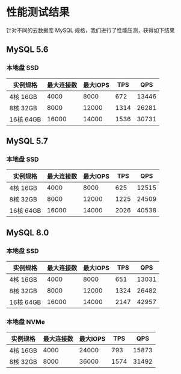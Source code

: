 # 性能测试结果
针对不同的云数据库 MySQL 规格，我们进行了性能压测，获得如下结果

## MySQL 5.6
### 本地盘 SSD
|实例规格|最大连接数|最大IOPS|TPS|QPS|
|---|---|---|---|---|
|4核 16GB|4000|8000|672|13446|
|8核 32GB|8000|12000|1314|26281|
|16核 64GB|16000|14000|1536|30731|

## MySQL 5.7
### 本地盘 SSD
|实例规格|最大连接数|最大IOPS|TPS|QPS|
|---|---|---|---|---|
|4核 16GB|4000|8000|625|12515|
|8核 32GB|8000|12000|1225|24509|
|16核 64GB|16000|14000|2026|40538|

## MySQL 8.0
### 本地盘 SSD
|实例规格|最大连接数|最大IOPS|TPS|QPS|
|---|---|---|---|---|
|4核 16GB|4000|8000|651|13031|
|8核 32GB|8000|12000|1324|26482|
|16核 64GB|16000|14000|2147|42957|

### 本地盘 NVMe 
|实例规格|最大连接数|最大IOPS|TPS|QPS|
|---|---|---|---|---|
|4核 16GB|4000|24000|793|15873|
|8核 32GB|8000|36000|1574|31492|

